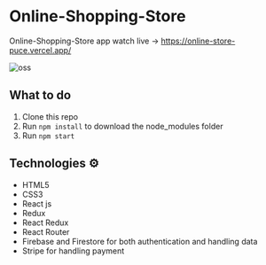 # Online-Shopping-Store

Online-Shopping-Store app watch live -> https://online-store-puce.vercel.app/

<img src="https://i.ibb.co/4S0S5G0/oss.jpg" alt="oss" border="0">

## What to do  
1. Clone this repo     
2. Run `npm install` to download the node_modules folder   
3. Run `npm start`
   
## Technologies ⚙️   
 
* HTML5   
* CSS3 
* React js
* Redux
* React Redux
* React Router
* Firebase and Firestore for both authentication and handling data
* Stripe for handling payment 
